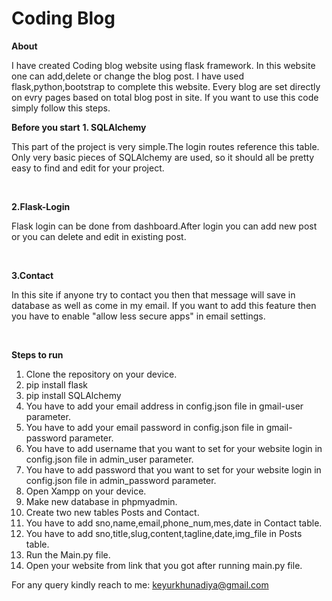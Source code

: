 # Coding Blog
<b>About</b>
<p>I have created Coding blog website using flask framework. In this website one can add,delete or change the blog post. I have used flask,python,bootstrap to complete this website. Every blog are set directly on evry pages based on total blog post in site. If you want to use this code simply follow this steps.</p>
<b>Before you start</b>
  <b>1. SQLAlchemy</b><br>
    <p>This part of the project is very simple.The login routes reference this table. Only very basic pieces of SQLAlchemy are used, so it should all be pretty easy to find and edit for your project.</p><br>

  <b>2.Flask-Login</b>
  <p>Flask login can be done from dashboard.After login you can add new post or you can delete and edit in existing post.</p><br>
  
  <b>3.Contact</b>
  <p>In this site if anyone try to contact you then that message will save in database as well as come in my email. If you want to add this feature then you have to enable "allow less secure apps" in email settings.</p><br>
  
<b>Steps to run</b>
<ol>
  <li>Clone the repository on your device.</li>
  <li>pip install flask</li>
  <li>pip install SQLAlchemy</li>
  <li>You have to add your email address in config.json file in gmail-user parameter.</li>
  <li>You have to add your email password in config.json file in gmail-password parameter.</li>
  <li>You have to add username that you want to set for your website login in config.json file in admin_user parameter.</li>
  <li>You have to add password that you want to set for your website login in config.json file in admin_password parameter.</li>
  <li>Open Xampp on your device.</li>
  <li>Make new database in phpmyadmin.</li>
  <li>Create two new tables Posts and Contact.</li>
  <li>You have to add sno,name,email,phone_num,mes,date in Contact table.</li>
  <li>You have to add sno,title,slug,content,tagline,date,img_file in Posts table.</li>
  <li>Run the Main.py file.</li>
  <li>Open your website from link that you got after running main.py file.</li>
</ol>

<p>For any query kindly reach to me: <a href="keyurkhunadiya@gmail.com">keyurkhunadiya@gmail.com</a></p>
